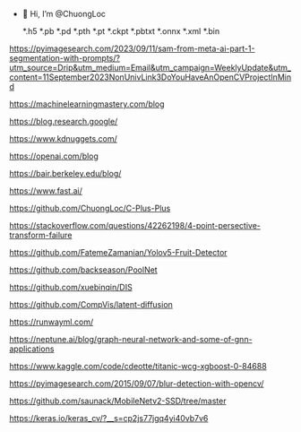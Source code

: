 - 👋 Hi, I’m @ChuongLoc

    *.h5
    *.pb
    *.pd
    *.pth
    *.pt
    *.ckpt
    *.pbtxt
    *.onnx
    *.xml
    *.bin

https://pyimagesearch.com/2023/09/11/sam-from-meta-ai-part-1-segmentation-with-prompts/?utm_source=Drip&utm_medium=Email&utm_campaign=WeeklyUpdate&utm_content=11September2023NonUnivLink3DoYouHaveAnOpenCVProjectInMind

https://machinelearningmastery.com/blog

https://blog.research.google/

https://www.kdnuggets.com/

https://openai.com/blog

https://bair.berkeley.edu/blog/

https://www.fast.ai/

https://github.com/ChuongLoc/C-Plus-Plus

https://stackoverflow.com/questions/42262198/4-point-persective-transform-failure

https://github.com/FatemeZamanian/Yolov5-Fruit-Detector

https://github.com/backseason/PoolNet

https://github.com/xuebinqin/DIS

https://github.com/CompVis/latent-diffusion

https://runwayml.com/

https://neptune.ai/blog/graph-neural-network-and-some-of-gnn-applications

https://www.kaggle.com/code/cdeotte/titanic-wcg-xgboost-0-84688

https://pyimagesearch.com/2015/09/07/blur-detection-with-opencv/

https://github.com/saunack/MobileNetv2-SSD/tree/master

https://keras.io/keras_cv/?__s=cp2js77jgq4yi40vb7v6
